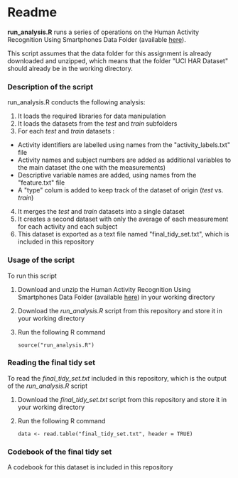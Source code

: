 Readme
======

**run_analysis.R** runs a series of operations on the Human Activity Recognition Using Smartphones Data Folder (available [here](http://archive.ics.uci.edu/ml/datasets/Human+Activity+Recognition+Using+Smartphones)).

This script assumes that the data folder for this assignment is already downloaded and unzipped, which means that the folder "UCI HAR Dataset" should already be in the working directory.

### Description of the script 

run_analysis.R conducts the following analysis:

1. It loads the required libraries for data manipulation
2. It loads the datasets from the *test* and *train* subfolders
3. For each *test* and *train* datasets :
 * Activity identifiers are labelled using names from the "activity_labels.txt" file
 * Activity names and subject numbers are added as additional variables to the main dataset (the one with the measurements)
 * Descriptive variable names are added, using names from the "feature.txt" file
 * A "type" colum is added to keep track of the dataset of origin (*test* vs. *train*)
4. It merges the *test* and *train* datasets into a single dataset
5. It creates a second dataset with only the average of each measurement for each activity and each subject
6. This dataset is exported as a text file named "final_tidy_set.txt", which is included in this repository

### Usage of the script

To run this script

1. Download and unzip the Human Activity Recognition Using Smartphones Data Folder (available [here](http://archive.ics.uci.edu/ml/datasets/Human+Activity+Recognition+Using+Smartphones)) in your working directory
2. Download the *run_analysis.R* script from this repository and store it in your working directory
3. Run the following R command

	```source("run_analysis.R")```
 
### Reading the final tidy set
 
 To read the *final_tidy_set.txt* included in this repository, which is the output of the *run_analysis.R* script
 
 1. Download the *final_tidy_set.txt* script from this repository and store it in your working directory
 2. Run the following R command

	```data <- read.table("final_tidy_set.txt", header = TRUE) ```
  
### Codebook of the final tidy set

A codebook for this dataset is included in this repository
